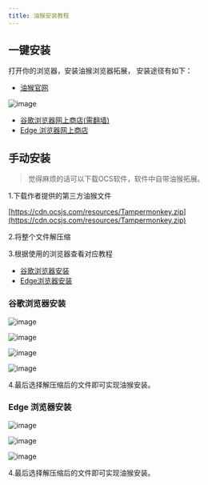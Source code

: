 ```yaml
---
title: 油猴安装教程
---
```


## 一键安装


打开你的浏览器，安装油猴浏览器拓展， 安装途径有如下：

-   [油猴官网 ](https://www.tampermonkey.net/) 

![image](https://user-images.githubusercontent.com/50533276/162660285-063771a2-b923-46e7-a9eb-ddaf513944af.png)


-   [谷歌浏览器网上商店(需翻墙) ](https://chrome.google.com/webstore/detail/tampermonkey/dhdgffkkebhmkfjojejmpbldmpobfkfo)
-   [Edge 浏览器网上商店 ](https://microsoftedge.microsoft.com/addons/detail/tampermonkey/iikmkjmpaadaobahmlepeloendndfphd?hl=zh-CN)   


## 手动安装


> 觉得麻烦的话可以下载OCS软件，软件中自带油猴拓展。

1.下载作者提供的第三方油猴文件

[https://cdn.ocsjs.com/resources/Tampermonkey.zip](https://cdn.ocsjs.com/resources/Tampermonkey.zip)

2.将整个文件解压缩

3.根据使用的浏览器查看对应教程

- [谷歌浏览器安装](#谷歌浏览器安装)
- [Edge浏览器安装](#Edge浏览器安装)
 
### 谷歌浏览器安装
  

![image](https://user-images.githubusercontent.com/50533276/161514591-2a380cde-3dab-487b-a59e-3de040b301ec.png)


![image](https://user-images.githubusercontent.com/50533276/161514654-4fd8cdf9-1fc8-4702-ba46-0ffdde803fd1.png)


![image](https://user-images.githubusercontent.com/50533276/161514738-3e1c2a00-5194-4268-9dbc-d56d7ec3a647.png)


![image](https://user-images.githubusercontent.com/50533276/161514783-5066d304-3376-4268-8fa1-f2e2bd9a03e6.png)

4.最后选择解压缩后的文件即可实现油猴安装。


### Edge 浏览器安装

![image](https://user-images.githubusercontent.com/50533276/161516832-c2998dfb-249f-45e6-ab5e-1a256adc74b3.png)

![image](https://user-images.githubusercontent.com/50533276/161516973-b4750848-9624-44e4-bef1-103a7f02283b.png)

![image](https://user-images.githubusercontent.com/50533276/161517243-80a2829f-29e9-4aa3-a34a-f3e19d876516.png)

4.最后选择解压缩后的文件即可实现油猴安装。
